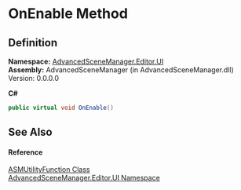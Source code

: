 # OnEnable Method




## Definition
**Namespace:** <a href="N_AdvancedSceneManager_Editor_UI">AdvancedSceneManager.Editor.UI</a>  
**Assembly:** AdvancedSceneManager (in AdvancedSceneManager.dll) Version: 0.0.0.0

**C#**
``` C#
public virtual void OnEnable()
```



## See Also


#### Reference
<a href="T_AdvancedSceneManager_Editor_UI_ASMUtilityFunction">ASMUtilityFunction Class</a>  
<a href="N_AdvancedSceneManager_Editor_UI">AdvancedSceneManager.Editor.UI Namespace</a>  
